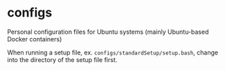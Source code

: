 # configs
Personal configuration files for Ubuntu systems (mainly Ubuntu-based Docker containers)

When running a setup file, ex. `configs/standardSetup/setup.bash`, change into the directory of the setup file first. 
